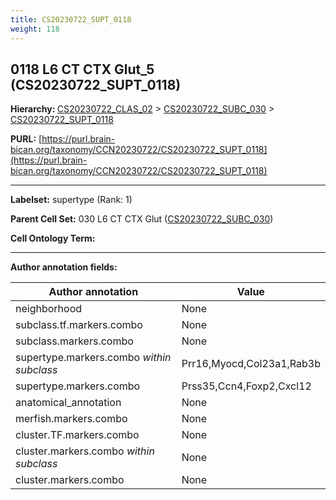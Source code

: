 ```yaml
---
title: CS20230722_SUPT_0118
weight: 118
---
```

## 0118 L6 CT CTX Glut_5 (CS20230722_SUPT_0118)
<b>Hierarchy: </b>
[CS20230722_CLAS_02](../CS20230722_CLAS_02) >
[CS20230722_SUBC_030](../CS20230722_SUBC_030) >
[CS20230722_SUPT_0118](../CS20230722_SUPT_0118)

**PURL:** [https://purl.brain-bican.org/taxonomy/CCN20230722/CS20230722_SUPT_0118](https://purl.brain-bican.org/taxonomy/CCN20230722/CS20230722_SUPT_0118)

---


**Labelset:** supertype (Rank: 1)

**Parent Cell Set:** 030 L6 CT CTX Glut ([CS20230722_SUBC_030](../CS20230722_SUBC_030))



**Cell Ontology Term:** 

[MARKER GENES.]: #


---

[TRANSFERRED ANNOTATIONS.]: #


[AUTHOR ANNOTATION FIELDS.]: #


**Author annotation fields:**

| Author annotation | Value |
|-------------------|-------|
|neighborhood|None|
|subclass.tf.markers.combo|None|
|subclass.markers.combo|None|
|supertype.markers.combo _within subclass_|Prr16,Myocd,Col23a1,Rab3b|
|supertype.markers.combo|Prss35,Ccn4,Foxp2,Cxcl12|
|anatomical_annotation|None|
|merfish.markers.combo|None|
|cluster.TF.markers.combo|None|
|cluster.markers.combo _within subclass_|None|
|cluster.markers.combo|None|
